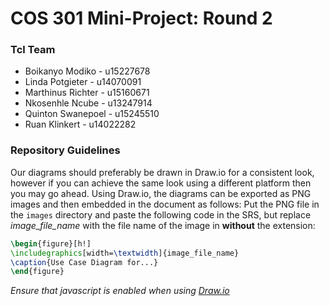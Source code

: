 # COS 301 Mini-Project: Round 2

### Tcl Team
- Boikanyo Modiko - u15227678
- Linda Potgieter - u14070091
- Marthinus Richter - u15160671
- Nkosenhle Ncube - u13247914
- Quinton Swanepoel - u15245510
- Ruan Klinkert - u14022282

### Repository Guidelines

Our diagrams should preferably be drawn in Draw.io  for a consistent look, however if you can achieve the same look using a different platform then you may go ahead. Using Draw.io, the diagrams can be exported as PNG images and then embedded in the document as follows: Put the PNG file in the `images` directory and paste the following code in the SRS, but replace *image_file_name* with the file name of the image in **without** the extension:

```latex
\begin{figure}[h!]
\includegraphics[width=\textwidth]{image_file_name}
\caption{Use Case Diagram for...}
\end{figure}
```
*Ensure that javascript is enabled when using [Draw.io](https://draw.io/)* 
